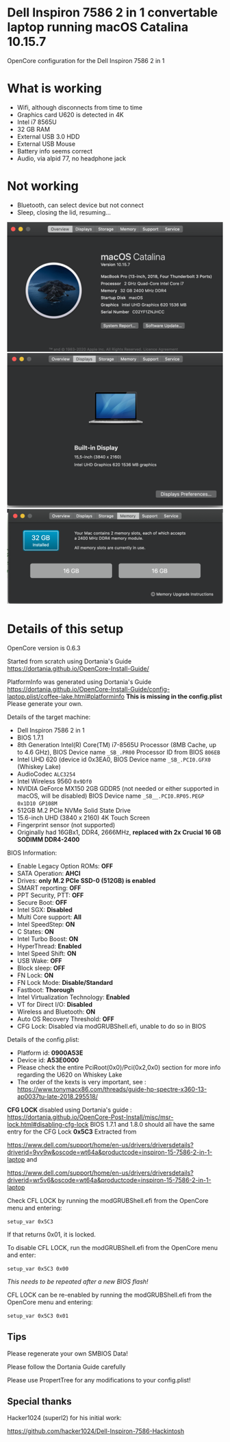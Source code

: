 # Dell Inspiron 7586 2 in 1 convertable laptop running macOS Catalina 10.15.7
OpenCore configuration for the Dell Inspiron 7586 2 in 1

# What is working
- Wifi, although disconnects from time to time
- Graphics card U620 is detected in 4K
- Intel i7 8565U
- 32 GB RAM
- External USB 3.0 HDD
- External USB Mouse
- Battery info seems correct
- Audio, via alpid 77, no headphone jack

# Not working
- Bluetooth, can select device but not connect
- Sleep, closing the lid, resuming...

 <img src="img/systeminfo.png"/>
 <img src="img/display.png"/>
 <img src="img/ram.png"/>

# Details of this setup

OpenCore version is 0.6.3

Started from scratch using Dortania's Guide https://dortania.github.io/OpenCore-Install-Guide/

PlatformInfo was generated using Dortania's Guide https://dortania.github.io/OpenCore-Install-Guide/config-laptop.plist/coffee-lake.html#platforminfo
**This is missing in the config.plist** Please generate your own.

Details of the target machine:
- Dell Inspiron 7586 2 in 1
- BIOS 1.7.1
- 8th Generation Intel(R) Core(TM) i7-8565U Processor (8MB Cache, up to 4.6 GHz), BIOS Device name `_SB_.PR00` Processor ID from BIOS `806EB`
- Intel UHD 620 (device id 0x3EA0, BIOS Device name `_SB_.PCI0.GFX0` (Whiskey Lake)
- AudioCodec `ALC3254`
- Intel Wireless 9560 `0x9Df0`
- NVIDIA GeForce MX150 2GB GDDR5 (not needed or either supported in macOS, will be disabled) BIOS Device name `_SB__.PCI0.RP05.PEGP` `0x1D10 GP108M`
- 512GB M.2 PCIe NVMe Solid State Drive
- 15.6-inch UHD (3840 x 2160) 4K Touch Screen
- Fingerprint sensor (not supported)
- Originally had 16GBx1, DDR4, 2666MHz, **replaced with 2x Crucial 16 GB SODIMM DDR4-2400**

BIOS Information:
- Enable Legacy Option ROMs: **OFF**
- SATA Operation: **AHCI**
- Drives: **only M.2 PCIe SSD-0 (512GB) is enabled**
- SMART reporting: **OFF**
- PPT Security, PTT: **OFF**
- Secure Boot: **OFF**
- Intel SGX: **Disabled**
- Multi Core support: **All**
- Intel SpeedStep: **ON**
- C States: **ON**
- Intel Turbo Boost: **ON**
- HyperThread: **Enabled**
- Intel Speed Shift: **ON**
- USB Wake: **OFF**
- Block sleep: **OFF**
- FN Lock: **ON**
- FN Lock Mode: **Disable/Standard**
- Fastboot: **Thorough**
- Intel Virtualization Technology: **Enabled**
- VT for Direct I/O: **Disabled**
- Wireless and Bluetooth: **ON**
- Auto OS Recovery Threshold: **OFF**
- CFG Lock: Disabled via modGRUBShell.efi, unable to do so in BIOS

Details of the config.plist:
- Platform id: **0900A53E**
- Device id: **A53E0000**
- Please check the entire PciRoot(0x0)/Pci(0x2,0x0) section for more info regarding the U620 on Whiskey Lake
- The order of the kexts is very important, see : https://www.tonymacx86.com/threads/guide-hp-spectre-x360-13-ap0037tu-late-2018.295518/

**CFG LOCK** disabled using Dortania's guide : https://dortania.github.io/OpenCore-Post-Install/misc/msr-lock.html#disabling-cfg-lock
BIOS 1.7.1 and 1.8.0 should all have the same entry for the CFG Lock **0x5C3**
Extracted from 

https://www.dell.com/support/home/en-us/drivers/driversdetails?driverid=9vv9w&oscode=wt64a&productcode=inspiron-15-7586-2-in-1-laptop
and 

https://www.dell.com/support/home/en-us/drivers/driversdetails?driverid=wr5v6&oscode=wt64a&productcode=inspiron-15-7586-2-in-1-laptop

Check CFL LOCK by running the modGRUBShell.efi from the OpenCore menu and entering:

```setup_var 0x5C3```

If that returns 0x01, it is locked.

To disable CFL LOCK, run the modGRUBShell.efi from the OpenCore menu and enter:

```setup_var 0x5C3 0x00```

*This needs to be repeated after a new BIOS flash!*

CFL LOCK can be re-enabled by running the modGRUBShell.efi from the OpenCore menu and entering:

```setup_var 0x5C3 0x01```

## Tips
Please regenerate your own SMBIOS Data!

Please follow the Dortania Guide carefully

Please use PropertTree for any modifications to your config.plist!

## Special thanks
Hacker1024 (superl2) for his initial work:

https://github.com/hacker1024/Dell-Inspiron-7586-Hackintosh

